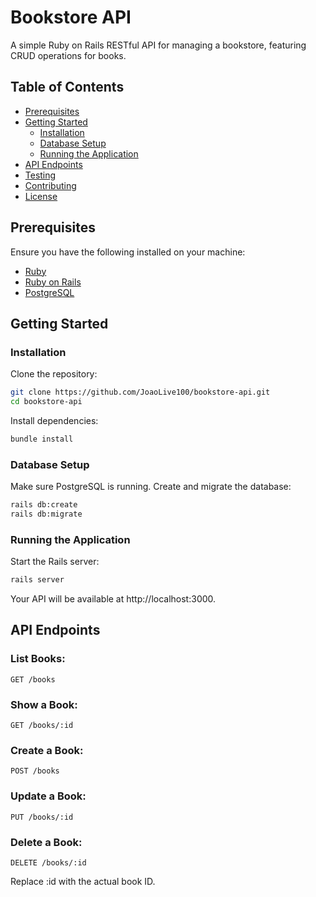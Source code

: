 # Bookstore API

A simple Ruby on Rails RESTful API for managing a bookstore, featuring CRUD operations for books.

## Table of Contents

- [Prerequisites](#prerequisites)
- [Getting Started](#getting-started)
  - [Installation](#installation)
  - [Database Setup](#database-setup)
  - [Running the Application](#running-the-application)
- [API Endpoints](#api-endpoints)
- [Testing](#testing)
- [Contributing](#contributing)
- [License](#license)

## Prerequisites

Ensure you have the following installed on your machine:

- [Ruby](https://www.ruby-lang.org/en/documentation/installation/)
- [Ruby on Rails](https://rubyonrails.org/)
- [PostgreSQL](https://www.postgresql.org/download/)

## Getting Started

### Installation

Clone the repository:

```bash
git clone https://github.com/JoaoLive100/bookstore-api.git
cd bookstore-api
```

Install dependencies:

```bash
bundle install
```

### Database Setup

Make sure PostgreSQL is running. Create and migrate the database:

```bash
rails db:create
rails db:migrate
```

### Running the Application

Start the Rails server:

```bash
rails server
```

Your API will be available at http://localhost:3000.

## API Endpoints

### List Books:
`GET /books`

### Show a Book:
`GET /books/:id`

### Create a Book:
`POST /books`

### Update a Book:
`PUT /books/:id`

### Delete a Book:
`DELETE /books/:id`

Replace :id with the actual book ID.